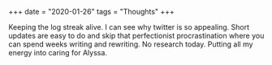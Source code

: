 +++
date = "2020-01-26"
tags = "Thoughts"
+++

Keeping the log streak alive. I can see why twitter is so appealing. Short updates are easy to do and skip that perfectionist procrastination where you can spend weeks writing and rewriting. No research today. Putting all my energy into caring for Alyssa.